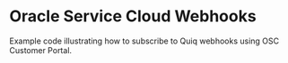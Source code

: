 # Oracle Service Cloud Webhooks
Example code illustrating how to subscribe to Quiq webhooks using OSC Customer Portal.

